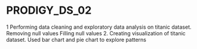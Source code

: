 # PRODIGY_DS_02
1 Performing data cleaning and exploratory data analysis on titanic dataset.  Removing null values Filling null values 2. Creating visualization of titanic dataset.  Used bar chart and pie chart to explore patterns

